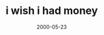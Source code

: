 ---
layout: base.njk
title : 'i wish i had money' 
view_title : 'i wish i had money' 
year : '2000' 
date : '2000-05-23' 
img_file : '/drawing/iwishihad.png' 
html_file : 'iwishihadm' 
next_html : 'heythatsmy.html' 
year_order : '336' 
permalink : "title/{{html_file}}.html"
---